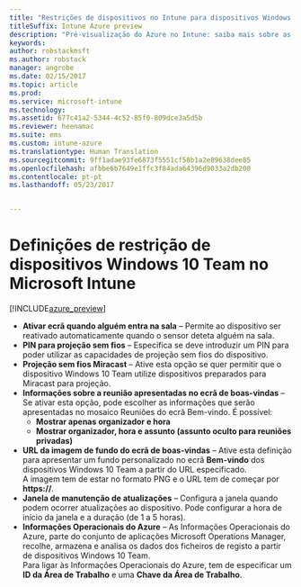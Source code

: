 ```yaml
---
title: "Restrições de dispositivos no Intune para dispositivos Windows 10 Team"
titleSuffix: Intune Azure preview
description: "Pré-visualização do Azure no Intune: saiba mais sobre as restrições disponíveis para dispositivos Windows 10 Team."
keywords: 
author: robstackmsft
ms.author: robstack
manager: angrobe
ms.date: 02/15/2017
ms.topic: article
ms.prod: 
ms.service: microsoft-intune
ms.technology: 
ms.assetid: 677c41a2-5344-4c52-85f0-809dce3a5d5b
ms.reviewer: heenamac
ms.suite: ems
ms.custom: intune-azure
ms.translationtype: Human Translation
ms.sourcegitcommit: 9ff1adae93fe6873f5551cf58b1a2e89638dee85
ms.openlocfilehash: afbbe6b7649e1ffc3f84ada64396d9033a2db200
ms.contentlocale: pt-pt
ms.lasthandoff: 05/23/2017


---
```


# <a name="windows-10-team-device-restriction-settings-in-microsoft-intune"></a>Definições de restrição de dispositivos Windows 10 Team no Microsoft Intune

[!INCLUDE[azure_preview](./includes/azure_preview.md)]

- **Ativar ecrã quando alguém entra na sala** – Permite ao dispositivo ser reativado automaticamente quando o sensor deteta alguém na sala.
- **PIN para projeção sem fios** – Especifica se deve introduzir um PIN para poder utilizar as capacidades de projeção sem fios do dispositivo.
- **Projeção sem fios Miracast** – Ative esta opção se quer permitir que o dispositivo Windows 10 Team utilize dispositivos preparados para Miracast para projeção.
- **Informações sobre a reunião apresentadas no ecrã de boas-vindas** – Se ativar esta opção, pode escolher as informações que serão apresentadas no mosaico Reuniões do ecrã Bem-vindo. É possível:
    - **Mostrar apenas organizador e hora**
    - **Mostrar organizador, hora e assunto (assunto oculto para reuniões privadas)**
- **URL da imagem de fundo do ecrã de boas-vindas** – Ative esta definição para apresentar um fundo personalizado no ecrã **Bem-vindo** dos dispositivos Windows 10 Team a partir do URL especificado.<br>A imagem tem de estar no formato PNG e o URL tem de começar por **https://**.
- **Janela de manutenção de atualizações** – Configura a janela quando podem ocorrer atualizações ao dispositivo. Pode configurar a hora de início da janela e a duração (de 1 a 5 horas).
- **Informações Operacionais do Azure** – As Informações Operacionais do Azure, parte do conjunto de aplicações Microsoft Operations Manager, recolhe, armazena e analisa os dados dos ficheiros de registo a partir de dispositivos Windows 10 Team.<br>Para ligar às Informações Operacionais do Azure, tem de especificar um **ID da Área de Trabalho** e uma **Chave da Área de Trabalho**.

